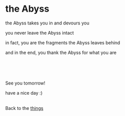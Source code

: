 # the Abyss

the Abyss takes you in and devours you

you never leave the Abyss intact

in fact, you are the fragments the Abyss leaves behind

and in the end, you thank the Abyss for what you are


<br><br><br>

See you tomorrow!

have a nice day :)<br><br>

Back to the [things](../things.md)